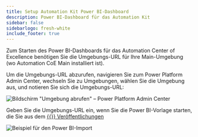 ```yaml
---
title: Setup Automation Kit Power BI-Dashboard
description: Power BI-Dashboard für das Automation Kit
sidebar: false
sidebarlogo: fresh-white
include_footer: true
---
```

Zum Starten des Power BI-Dashboards für das Automation Center of Excellence benötigen Sie die Umgebungs-URL für Ihre Main-Umgebung (wo Automation CoE Main installiert ist).

Um die Umgebungs-URL abzurufen, navigieren Sie zum Power Platform Admin Center, wechseln Sie zu Umgebungen, wählen Sie die Umgebung aus, und notieren Sie sich die Umgebungs-URL:

![Bildschirm "Umgebung abrufen" – Power Platform Admin Center](/images/get-environment.png)

Geben Sie die Umgebungs-URL ein, wenn Sie die Power BI-Vorlage starten, die Sie aus dem [{{<product-name>}} Veröffentlichungen](https://github.com/microsoft/powercat-automation-kit/releases)

![Beispiel für den Power BI-Import](/images/power-bi-import.png)
